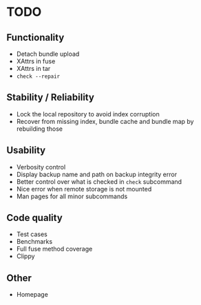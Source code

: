 # TODO

## Functionality
* Detach bundle upload
* XAttrs in fuse
* XAttrs in tar
* `check --repair`

## Stability / Reliability
* Lock the local repository to avoid index corruption
* Recover from missing index, bundle cache and bundle map by rebuilding those

## Usability
* Verbosity control
* Display backup name and path on backup integrity error
* Better control over what is checked in `check` subcommand
* Nice error when remote storage is not mounted
* Man pages for all minor subcommands

## Code quality
* Test cases
* Benchmarks
* Full fuse method coverage
* Clippy

## Other
* Homepage
